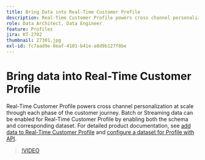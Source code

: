```yaml
---
title: Bring Data into Real-Time Customer Profile
description: Real-Time Customer Profile powers cross channel personalization at scale through each phase of the customer journey. Batch or Streaming data can be enabled for the Real-Time Customer Profile by enabling both the schema and corresponding dataset.
role: Data Architect, Data Engineer
feature: Profiles
jira: KT-2702
thumbnail: 27301.jpg
exl-id: fc7aad9e-8eaf-4101-b41e-a0d9b127f8be
---
```

# Bring data into Real-Time Customer Profile

Real-Time Customer Profile powers cross channel personalization at scale through each phase of the customer journey. Batch or Streaming data can be enabled for Real-Time Customer Profile by enabling both the schema and corresponding dataset. For detailed product documentation, see [add data to Real-Time Customer Profile](https://experienceleague.adobe.com/docs/experience-platform/profile/tutorials/add-profile-data.html) and [configure a dataset for Profile with API](https://experienceleague.adobe.com/docs/experience-platform/profile/tutorials/dataset-configuration.html).

>[!VIDEO](https://video.tv.adobe.com/v/27301?quality=12&learn=on)
